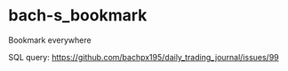 # bach-s_bookmark
Bookmark everywhere

SQL query: https://github.com/bachpx195/daily_trading_journal/issues/99

